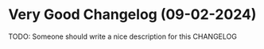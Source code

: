 # Very Good Changelog (09-02-2024)

TODO: Someone should write a nice description for this CHANGELOG

